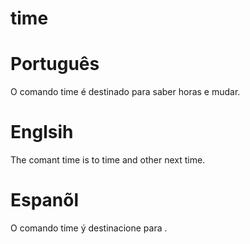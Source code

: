 # time

# Português 

O comando time é destinado para saber horas e mudar.
# Englsih

The comant time is to time and other next time. 

# Espanõl

O  comando time ý destinacione para .






